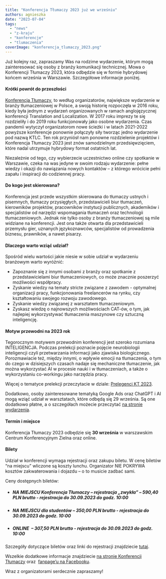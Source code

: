 ```yaml
---
title: "Konferencja Tłumaczy 2023 już we wrześniu"
authors: agnieszka
date: "2023-07-04"
tags:
  - "news"
  - "z-kraju"
  - "konferencje"
  - "tlumaczenia"
coverImage: "konferencja_tlumaczy_2023.png"
---
```


Już kolejny raz, zapraszamy Was na rodzime wydarzenie, którym mogą zainteresować
się osoby z branży komunikacji technicznej. Mowa o Konferencji Tłumaczy 2023,
która odbędzie się w formie hybrydowej końcem września w Warszawie. Szczegółowe
informacje poniżej.

<!--truncate-->

#### **Krótki powrót do przeszłości**

[Konferencja Tłumaczy](https://konferencja-tlumaczy.pl/), to według
organizatorów, największe wydarzenie w branży tłumaczeniowej w Polsce, a swoją
historię rozpoczęła w 2016 roku, kiedy była jednym z wydarzeń organizowanych w
ramach anglojęzycznej konferencji Translation and Localization. W 2017 roku
imprezy te się rozdzieliły i do 2019 roku funkcjonowały jako osobne wydarzenia.
Czas pandemii wytyczył organizatorom nowe ścieżki i w latach 2021-2022 powyższe
konferencje ponownie połączyły siły tworząc jedno wydarzenie pod nazwą KTLC. Ten
rok przyniósł nam ponowne rozdzielenie projektów i Konferencja Tłumaczy 2023
jest znów samodzielnym przedsięwzięciem, które nadal utrzymuje hybrydowy format
ostatnich lat.

Niezależnie od tego, czy wybierzecie uczestnictwo online czy spotkanie w
Warszawie, czeka na was jedyne w swoim rodzaju wydarzenie: pełne wiedzy i okazji
do nawiązania nowych kontaktów – z którego wrócicie pełni zapału i inspiracji do
codziennej pracy.

#### Do kogo jest skierowana?

Konferencja jest przede wszystkim skierowana do tłumaczy ustnych i pisemnych,
tłumaczy przysięgłych, przedstawicieli biur tłumaczeń, kierowników projektów,
pracowników instytucji publicznych, akademików i specjalistów od narzędzi
wspomagania tłumaczeń oraz technologii tłumaczeniowych. Jednak nie tylko osoby z
branży tłumaczeniowej są mile widziane na konferencji. Jest ona także otwarta
dla przedstawicieli przemysłu gier, uznanych językoznawców, specjalistów od
prowadzenia biznesu, prawników, a nawet pisarzy.

#### Dlaczego warto wziąć udział?

Spośród wielu wartości jakie niesie w sobie udział w wydarzeniu branżowym warto
wyróżnić:

- Zapoznanie się z innymi osobami z branży oraz spotkanie z przedstawicielami
  biur tłumaczeniowych, co może znacznie poszerzyć możliwości współpracy.
- Zyskanie wiedzy na tematy stricte związane z zawodem - optymalnej organizacji
  pracy, funkcjonowania freelancerów na rynku, czy kształtowaniu swojego rozwoju
  zawodowego.
- Zyskanie wiedzy związanej z warsztatem tłumaczeniowym.
- Zyskasz wiedzę o najnowszych możliwościach CAT-ów, o tym, jak najlepiej
  wykorzystywać tłumaczenia maszynowe czy sztuczną inteligencję.

#### **Motyw przewodni na 2023 rok**

Tegorocznym motywem przewodnim konferencji jest szeroko rozumiana INTELIGENCJA.
Podczas prelekcji poznacie pojęcie neurobiologii inteligencji czyli
przetwarzania informacji jako zjawiska biologicznego. Porozmawiacie też, między
innymi, o wpływie emocji na tłumaczenia, o tym do czego w dzisiejszych czasach
nadaje się mechaniczne tłumaczenie, jak można wykorzystać AI w procesie nauki i
w tłumaczeniach, a także o wykorzystaniu co-workingu jako narzędzia pracy.

Więcej o tematyce prelekcji przeczytacie w dziale:
[Prelegenci KT 2023](https://konferencja-tlumaczy.pl/?page_id=1690).

Dodatkowo, osoby zainteresowane tematyką Google Ads oraz ChatGPT i AI mogą wziąć
udział w warsztatach, które odbędą się 29 września. Są one dodatkowo płatne, a o
szczegółach możecie przeczytać
[na stronie wydarzenia](https://konferencja-tlumaczy.pl/?page_id=1798).

#### **Termin i miejsce**

Konferencja Tłumaczy 2023 odbędzie się **30 września** w warszawskim Centrum
Konferencyjnym Zielna oraz online.

#### **Bilety**

Udział w konferencji wymaga rejestracji oraz zakupu biletu. W cenę biletów “na
miejscu” wliczone są koszty lunchu. Organizator NIE POKRYWA kosztów
zakwaterowania i dojazdu – o to musicie zadbać sami.

Ceny dostępnych biletów:

- ##### NA MIEJSCU Konferencja Tłumaczy – rejestracja „zwykła” – 590,40 PLN brutto - rejestracja do 30.09.2023 do godz. 10:00
- ##### NA MIEJSCU dla studentów – 350,00 PLN brutto - rejestracja do 30.09.2023 do godz. 10:00
- ##### ONLINE  – 307,50 PLN brutto - rejestracja do 30.09.2023 do godz. 10:00

Szczegóły dotyczące biletów oraz linki do rejestracji
znajdziecie [tutaj](https://konferencja-tlumaczy.pl/?page_id=1707).

Wszelkie dodatkowe informacje
znajdziecie [na stronie Konferencji Tłumaczy](https://konferencja-tlumaczy.pl/)
oraz  [fanpage’u na Facebooku](https://www.facebook.com/KonferencjaTlumaczy).

Wraz z organizatorami serdecznie zapraszamy!
